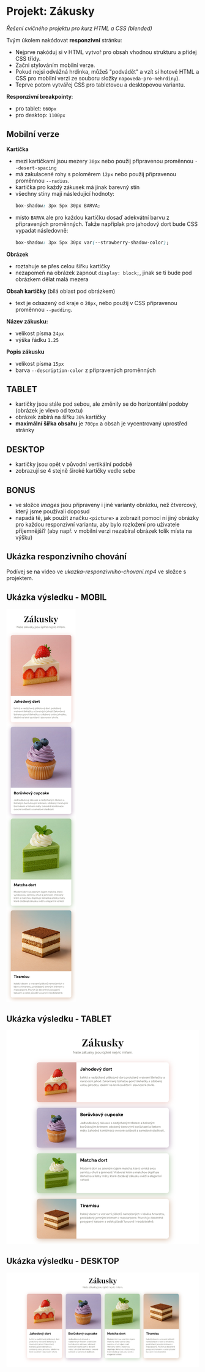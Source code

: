 # Projekt: Zákusky

*Řešení cvičného projektu pro kurz HTML a CSS (blended)*

Tvým úkolem nakódovat **responzivní** stránku:

- Nejprve nakóduj si v HTML vytvoř pro obsah vhodnou strukturu a přidej CSS třídy.
- Začni stylováním mobilní verze.
- Pokud nejsi odvážná hrdinka, můžeš "podvádět" a vzít si hotové HTML a CSS pro mobilní verzi ze souboru složky `napoveda-pro-nehrdiny`).
- Teprve potom vytvářej CSS pro tabletovou a desktopovou variantu.

**Responzivní breakpointy**:
- pro tablet: `660px`
- pro desktop: `1100px`

## Mobilní verze

**Kartička**
- mezi kartičkami jsou mezery `30px` nebo použij připravenou proměnnou `--desert-spacing`
- má zakulacené rohy s poloměrem `12px` nebo použij připravenou proměnnou `--radius`.
- kartička pro každý zákusek má jinak barevný stín
- všechny stíny mají následující hodnoty:
  ```css
  box-shadow: 3px 5px 30px BARVA;
  ```
- místo `BARVA` ale pro každou kartičku dosaď adekvátní barvu z připravených proměnných. Takže napříplak pro jahodový dort bude CSS vypadat následovně:
  ```css
  box-shadow: 3px 5px 30px var(--strawberry-shadow-color);
  ```

**Obrázek**
- roztahuje se přes celou šířku kartičky
- nezapomeň na obrázek zapnout `display: block;`, jinak se ti bude pod obrázkem dělat malá mezera

**Obsah kartičky** (bílá oblast pod obrázkem)
- text je odsazený od kraje o `20px`, nebo použij v CSS připravenou proměnnou `--padding`.

**Název zákusku:**
- velikost písma `24px`
- výška řádku `1.25`

**Popis zákusku**
- velikost písma `15px`
- barva `--description-color` z připravených proměnných


## TABLET

- kartičky jsou stále pod sebou, ale změnily se do horizontální podoby (obrázek je vlevo od textu)
- obrázek zabírá na šířku `30%` kartičky
- **maximální šířka obsahu** je `700px` a obsah je vycentrovaný uprostřed stránky


## DESKTOP

- kartičky jsou opět v původní vertikální podobě
- zobrazují se 4 stejně široké kartičky vedle sebe


## BONUS

- ve složce *images* jsou připraveny i jiné varianty obrázku, než čtvercový, který jsme používali doposud
- napadá tě, jak použít značku `<picture>` a zobrazit pomocí ní jiný obrázky pro každou responzivní variantu, aby bylo rozložení pro uživatele příjemnější? (aby např. v mobilní verzi nezabíral obrázek tolik místa na výšku)


## Ukázka responzivního chování

Podívej se na video ve *ukazka-responzivniho-chovani.mp4* ve složce s projektem.


## Ukázka výsledku - MOBIL

![ukázka výsledku mobil](ukazka-vysledku-mobil.png)


## Ukázka výsledku - TABLET

![ukázka výsledku mobil](ukazka-vysledku-tablet.png)


## Ukázka výsledku - DESKTOP

![ukázka výsledku mobil](ukazka-vysledku-desktop.png)